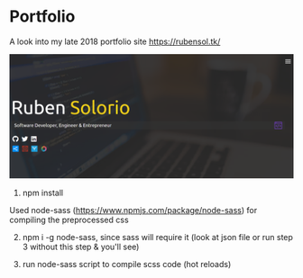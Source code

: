 # Portfolio

A look into my late 2018 portfolio site
https://rubensol.tk/

<img src="https://github.com/rmar72/Portfolio/blob/master/dist/img/portfolio%20entry.PNG" />

1. npm install

Used node-sass (https://www.npmjs.com/package/node-sass) for compiling the preprocessed css

2. npm i -g node-sass, since sass will require it (look at json file or run step 3 without this step & you'll see)

3. run node-sass script to compile scss code (hot reloads)



